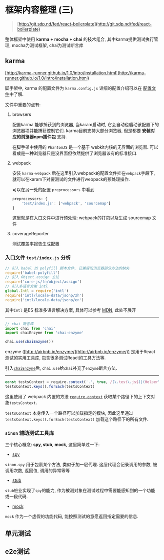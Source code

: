 # 框架内容整理 (三)

> [http://git.sdp.nd/fed/react-boilerplate](http://git.sdp.nd/fed/react-boilerplate)


整体框架中使用 **karma + mocha + chai** 的技术组合, 其中karma提供测试执行管理, mocha为测试框架, chai为测试断言库

## karma

[http://karma-runner.github.io/1.0/intro/installation.html](http://karma-runner.github.io/1.0/intro/installation.html)

脚手架中, karma 的配置文件为 `karma.config.js`
详细的配置介绍可以在
[配置文件](http://karma-runner.github.io/1.0/config/configuration-file.html)中了解.

文件中重要的点有:

1. browsers

    配置karma 能够捕获到的浏览器, 当karam启动时, 它会自动也启动该配置下的浏览器项并能捕获控制它们.
    karma目前支持大部分浏览器, 但是都要 **安装对应的浏览器npm插件包** 支持.

    在脚手架中使用的 `PhantomJS` 是一个基于 webkit内核的无界面的浏览器. 可以看成是一种浏览器只是没界面但依然提供了浏览器该有的标准接口.

2. webpack

    安装 `karma-webpack` 后在这里引入webpack的配置文件挂在`webpack`字段下, 就可以在karam下对要测试的文件进行webpack的预处理操作.

    可以在另一处的配置 `preprocessors` 中看到

    ```js
    preprocessors: {
        'test/index.js': ['webpack', 'sourcemap']
    }
    ```

    这里就是在入口文件中进行预处理: webpack的打包以及生成 sourcemap 文件

2. coverageReporter

    测试覆盖率报告生成配置

### 入口文件 `test/index.js` 分析

```js
// 引入 babel 的 polyfill 脚本文件, 已兼容旧浏览器部分方法的缺失
require('babel-polyfill')
// 引入 Object.assign 方法
require('core-js/fn/object/assign')
// 引入多语言方案 intl
global.Intl = require('intl')
require('intl/locale-data/jsonp/zh')
require('intl/locale-data/jsonp/en')
```

其中`Intl` 是ES 标准多语言解决方案, 具体可以参考 [MDN](https://developer.mozilla.org/en-US/docs/Web/JavaScript/Reference/Global_Objects/Intl), 此处不展开

---

```js
// chai 断言库
import chai from 'chai'
import chaiEnzyme from 'chai-enzyme'

chai.use(chaiEnzyme())
```

enzyme ([http://airbnb.io/enzyme/](http://airbnb.io/enzyme/)) 是用于React测试的实用工具库, 包含很多测试React的工具方法等.

引入[`chaiEnzyme`](https://github.com/producthunt/chai-enzyme)后, `chai.use`给`chai`补充了`enzyme`断言方法.

---

```js
const testsContext = require.context('.', true, /(\.test\.js$)|(Helper\.js$)/)
testsContext.keys().forEach(testsContext)
```

这里使用了 webpack 内置的方法 [`require.context`](https://webpack.github.io/docs/context.html#require-context) 获取某个路径下的上下文对象`testsContext`.

`testsContext` 本身传入一个路径可以加载指定的模块, 因此这里通过 `testsContext.keys().forEach(testsContext)` 加载这个路径下的所有文件.

### `sinon` 辅助测试工具库

三个核心概念: **spy, stub, mock**, 这里简单过一下:

- [spy](http://sinonjs.org/releases/v2.3.7/spies/)

`sinon.spy` 用于包裹某个方法, 类似于加一层代理. 这层代理会记录调用的参数, 被调用次数, 返回值, 调用的异常等等

- [stub](http://sinonjs.org/releases/v2.3.7/stubs/)

`stub`桩业实现了`spy`的能力, 作为被测对象在测试过程中需要能感知到的一个功能或一段代码.

- [mock](http://sinonjs.org/releases/v2.3.7/mocks/)

`mock` 作为一个虚假的功能代码, 能按照测试的意愿返回指定需要的信息.

## 单元测试

## e2e测试
